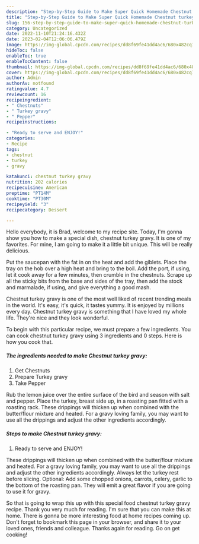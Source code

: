 ```yaml
---
description: "Step-by-Step Guide to Make Super Quick Homemade Chestnut turkey gravy"
title: "Step-by-Step Guide to Make Super Quick Homemade Chestnut turkey gravy"
slug: 156-step-by-step-guide-to-make-super-quick-homemade-chestnut-turkey-gravy
category: Uncategorized
date: 2022-11-10T21:24:16.432Z
date: 2023-02-04T12:06:06.479Z
image: https://img-global.cpcdn.com/recipes/dd8f69fe41dd4ac6/680x482cq70/chestnut-turkey-gravy-recipe-main-photo.jpg
hideToc: false
enableToc: true
enableTocContent: false
thumbnail: https://img-global.cpcdn.com/recipes/dd8f69fe41dd4ac6/680x482cq70/chestnut-turkey-gravy-recipe-main-photo.jpg
cover: https://img-global.cpcdn.com/recipes/dd8f69fe41dd4ac6/680x482cq70/chestnut-turkey-gravy-recipe-main-photo.jpg
author: Admin
authorAv: notfound
ratingvalue: 4.7
reviewcount: 16
recipeingredient:
- " Chestnuts"
- " Turkey gravy"
- " Pepper"
recipeinstructions:

- "Ready to serve and ENJOY!"
categories:
- Recipe
tags:
- chestnut
- turkey
- gravy

katakunci: chestnut turkey gravy 
nutrition: 202 calories
recipecuisine: American
preptime: "PT14M"
cooktime: "PT30M"
recipeyield: "3"
recipecategory: Dessert

---
```



Hello everybody, it is Brad, welcome to my recipe site. Today, I'm gonna show you how to make a special dish, chestnut turkey gravy. It is one of my favorites. For mine, I am going to make it a little bit unique. This will be really delicious.

Put the saucepan with the fat in on the heat and add the giblets. Place the tray on the hob over a high heat and bring to the boil. Add the port, if using, let it cook away for a few minutes, then crumble in the chestnuts. Scrape up all the sticky bits from the base and sides of the tray, then add the stock and marmalade, if using, and give everything a good mash.

Chestnut turkey gravy is one of the most well liked of recent trending meals in the world. It's easy, it's quick, it tastes yummy. It is enjoyed by millions every day. Chestnut turkey gravy is something that I have loved my whole life. They're nice and they look wonderful.


To begin with this particular recipe, we must prepare a few ingredients. You can cook chestnut turkey gravy using 3 ingredients and 0 steps. Here is how you cook that.

<!--inarticleads1-->

##### The ingredients needed to make Chestnut turkey gravy:

1. Get  Chestnuts
1. Prepare  Turkey gravy
1. Take  Pepper


Rub the lemon juice over the entire surface of the bird and season with salt and pepper. Place the turkey, breast side up, in a roasting pan fitted with a roasting rack. These drippings will thicken up when combined with the butter/flour mixture and heated. For a gravy loving family, you may want to use all the drippings and adjust the other ingredients accordingly. 

<!--inarticleads2-->

##### Steps to make Chestnut turkey gravy:


1. Ready to serve and ENJOY!

These drippings will thicken up when combined with the butter/flour mixture and heated. For a gravy loving family, you may want to use all the drippings and adjust the other ingredients accordingly. Always let the turkey rest before slicing. Optional: Add some chopped onions, carrots, celery, garlic to the bottom of the roasting pan. They will emit a great flavor if you are going to use it for gravy. 

So that is going to wrap this up with this special food chestnut turkey gravy recipe. Thank you very much for reading. I'm sure that you can make this at home. There is gonna be more interesting food at home recipes coming up. Don't forget to bookmark this page in your browser, and share it to your loved ones, friends and colleague. Thanks again for reading. Go on get cooking!

